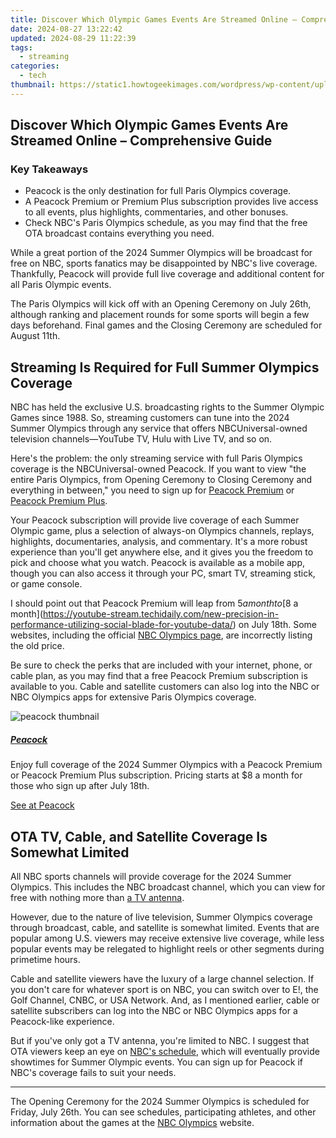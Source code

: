 ```yaml
---
title: Discover Which Olympic Games Events Are Streamed Online – Comprehensive Guide
date: 2024-08-27 13:22:42
updated: 2024-08-29 11:22:39
tags:
  - streaming
categories:
  - tech
thumbnail: https://static1.howtogeekimages.com/wordpress/wp-content/uploads/2024/06/eiffel-tower-with-the-image-of-the-2024-paris-olympics-behind-it-and-a-symbol-representing-a-lack-of-transmission.jpg
---
```


## Discover Which Olympic Games Events Are Streamed Online – Comprehensive Guide

### Key Takeaways

* Peacock is the only destination for full Paris Olympics coverage.
* A Peacock Premium or Premium Plus subscription provides live access to all events, plus highlights, commentaries, and other bonuses.
* Check NBC's Paris Olympics schedule, as you may find that the free OTA broadcast contains everything you need.

 While a great portion of the 2024 Summer Olympics will be broadcast for free on NBC, sports fanatics may be disappointed by NBC's live coverage. Thankfully, Peacock will provide full live coverage and additional content for all Paris Olympic events.

 The Paris Olympics will kick off with an Opening Ceremony on July 26th, although ranking and placement rounds for some sports will begin a few days beforehand. Final games and the Closing Ceremony are scheduled for August 11th.

##  Streaming Is Required for Full Summer Olympics Coverage

 NBC has held the exclusive U.S. broadcasting rights to the Summer Olympic Games since 1988\. So, streaming customers can tune into the 2024 Summer Olympics through any service that offers NBCUniversal-owned television channels—YouTube TV, Hulu with Live TV, and so on.

 Here's the problem: the only streaming service with full Paris Olympics coverage is the NBCUniversal-owned Peacock. If you want to view "the entire Paris Olympics, from Opening Ceremony to Closing Ceremony and everything in between," you need to sign up for [Peacock Premium](https://imp.i305175.net/c/156932/2100873/11640?subId1=htgolympicseditorial) or [Peacock Premium Plus](https://imp.i305175.net/c/156932/2100873/11640?subId1=htgolympicseditorial).

 Your Peacock subscription will provide live coverage of each Summer Olympic game, plus a selection of always-on Olympics channels, replays, highlights, documentaries, analysis, and commentary. It's a more robust experience than you'll get anywhere else, and it gives you the freedom to pick and choose what you watch. Peacock is available as a mobile app, though you can also access it through your PC, smart TV, streaming stick, or game console.

 I should point out that Peacock Premium will leap from $5 a month to [$8 a month](https://youtube-stream.techidaily.com/new-precision-in-performance-utilizing-social-blade-for-youtube-data/) on July 18th. Some websites, including the official [NBC Olympics page](https://www.nbcolympics.com/faq), are incorrectly listing the old price.

 Be sure to check the perks that are included with your internet, phone, or cable plan, as you may find that a free Peacock Premium subscription is available to you. Cable and satellite customers can also log into the NBC or NBC Olympics apps for extensive Paris Olympics coverage.

![peacock thumbnail](https://static1.howtogeekimages.com/wordpress/wp-content/uploads/2024/06/nbcuniversal-s-peacock-streaming-platform-now-live-animation-world-network.jpg) 

##### [Peacock](https://snapchat-videos.techidaily.com/updated-step-by-step-to-recording-snapchat-on-devices/) 

Enjoy full coverage of the 2024 Summer Olympics with a Peacock Premium or Peacock Premium Plus subscription. Pricing starts at $8 a month for those who sign up after July 18th.

[See at Peacock](https://imp.i305175.net/c/156932/2100873/11640?subId1=htgolympicseditorial) 

##  OTA TV, Cable, and Satellite Coverage Is Somewhat Limited

 All NBC sports channels will provide coverage for the 2024 Summer Olympics. This includes the NBC broadcast channel, which you can view for free with nothing more than [a TV antenna](https://digital-screen-recording.techidaily.com/new-in-2024-armies-united-exploring-the-ultimate-7-strategy-wars/).

 However, due to the nature of live television, Summer Olympics coverage through broadcast, cable, and satellite is somewhat limited. Events that are popular among U.S. viewers may receive extensive live coverage, while less popular events may be relegated to highlight reels or other segments during primetime hours.

 Cable and satellite viewers have the luxury of a large channel selection. If you don't care for whatever sport is on NBC, you can switch over to E!, the Golf Channel, CNBC, or USA Network. And, as I mentioned earlier, cable or satellite subscribers can log into the NBC or NBC Olympics apps for a Peacock-like experience.

 But if you've only got a TV antenna, you're limited to NBC. I suggest that OTA viewers keep an eye on [NBC's schedule](https://www.nbcolympics.com/full-schedule), which will eventually provide showtimes for Summer Olympic events. You can sign up for Peacock if NBC's coverage fails to suit your needs.

---

 The Opening Ceremony for the 2024 Summer Olympics is scheduled for Friday, July 26th. You can see schedules, participating athletes, and other information about the games at the [NBC Olympics](https://www.nbcolympics.com/) website.

<ins class="adsbygoogle"
     style="display:block"
     data-ad-format="autorelaxed"
     data-ad-client="ca-pub-7571918770474297"
     data-ad-slot="1223367746"></ins>



<ins class="adsbygoogle"
     style="display:block"
     data-ad-client="ca-pub-7571918770474297"
     data-ad-slot="8358498916"
     data-ad-format="auto"
     data-full-width-responsive="true"></ins>
